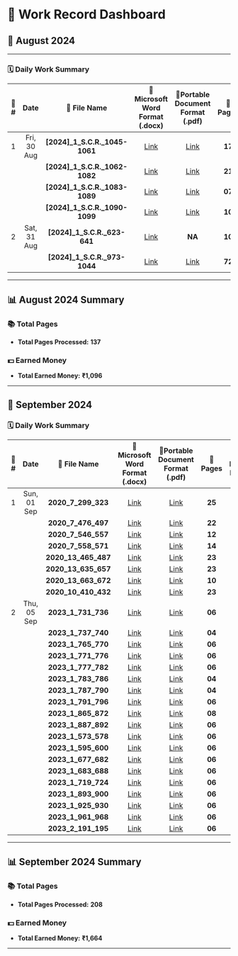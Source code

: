 # 🎯 **Work Record Dashboard**

## 📅 **August 2024**

---

### 🗓️ **Daily Work Summary**

| 🔢 **#** | **Date**          | 📁 **File Name**                         | 📄**Microsoft Word Format (.docx)**                  | 📑**Portable Document Format (.pdf)**        | 📄 **Pages**  | 💵 **Earned Money** |
|:-------:|:-----------------:|:-----------------------------------------:|:--------------------------------------------:|:-------------------------------------------:|:------------:|:-------------------:|
| 1       | Fri, 30 Aug       | **[2024]_1_S.C.R._1045-1061**             | [Link](Files/[2024]_1_S.C.R._1045-1061.docx) | [Link](Files/[2024]_1_S.C.R._1045-1061.pdf) | **17**       | **136**             |
|         |                   | **[2024]_1_S.C.R._1062-1082**             | [Link](Files/[2024]_1_S.C.R._1062-1082.docx) | [Link](Files/[2024]_1_S.C.R._1062-1082.pdf) | **21**       | **168**             |
|         |                   | **[2024]_1_S.C.R._1083-1089**             | [Link](Files/[2024]_1_S.C.R._1083-1089.docx) | [Link](Files/[2024]_1_S.C.R._1083-1089.pdf) | **07**       | **56**              |
|         |                   | **[2024]_1_S.C.R._1090-1099**             | [Link](Files/[2024]_1_S.C.R._1090-1099.docx) | [Link](Files/[2024]_1_S.C.R._1090-1099.pdf) | **10**       | **80**              |
| 2       | Sat, 31 Aug       | **[2024]_1_S.C.R._623-641**               | [Link](Files/[2024]_1_S.C.R._623-641.docx)   | **NA**                                      | **10**       | **80**              |
|         |                   | **[2024]_1_S.C.R._973-1044**              | [Link](Files/[2024]_1_S.C.R._973-1044.docx)  | [Link](Files/[2024]_1_S.C.R._973-1044.pdf)  | **72**       | **576**             |

---

## 📊 **August 2024 Summary**

### 📚 **Total Pages**
- **Total Pages Processed:** **137**

### 💵 **Earned Money**
- **Total Earned Money:** **₹1,096**

---

## 📅 **September 2024**

### 🗓️ **Daily Work Summary**

| 🔢 **#** | **Date**         | 📁 **File Name**               | 📄**Microsoft Word Format (.docx)**           | 📑**Portable Document Format (.pdf)**      | 📄 **Pages**  | 💵 **Earned Money**  |
|:-------:|:----------------:|:-------------------------------:|:-------------------------------------:|:-----------------------------------------:|:------------:|:-----------------------------:|
| 1       | Sun, 01 Sep      | **2020_7_299_323**              | [Link](Files/2020_7_299_323.docx)     | [Link](Files/2020_7_299_323.pdf)          | **25**       | **200**                       |
|         |                  |  **2020_7_476_497**             | [Link](Files/2020_7_476_497.docx)     | [Link](Files/2020_7_476_497.pdf)          | **22**       | **176**                       |
|         |                  | **2020_7_546_557**              | [Link](Files/2020_7_546_557.docx)     | [Link](Files/2020_7_546_557.pdf)          | **12**       | **96**                        |
|         |                  | **2020_7_558_571**              | [Link](Files/2020_7_558_571.docx)     | [Link](Files/2020_7_558_571.pdf)          | **14**       | **112**                       |
|         |                  | **2020_13_465_487**             | [Link](Files/2020_13_465_487.docx)    | [Link](Files/2020_13_465_487.pdf)         | **23**       | **184**                       |
|         |                  | **2020_13_635_657**             | [Link](Files/2020_13_635_657.docx)    | [Link](Files/2020_13_635_657.pdf)         | **23**       | **184**                       |
|         |                  | **2020_13_663_672**             | [Link](Files/2020_13_663_672.docx)    | [Link](Files/2020_13_663_672.pdf)         | **10**       | **80**                        |
|         |                  | **2020_10_410_432**             | [Link](Files/2020_10_410_432.docx)    | [Link](Files/2020_10_410_432.pdf)         | **23**       | **184**                       |
| 2       | Thu, 05 Sep      | **2023_1_731_736**              | [Link](Files/2023_1_731_736.docx)     | [Link](Files/2023_1_731_736.pdf)          | **06**       | **48**                        |
|         |                  | **2023_1_737_740**              | [Link](Files/2023_1_737_740.docx)     | [Link](Files/2023_1_737_740.pdf)          | **04**       | **32**                        |
|         |                  | **2023_1_765_770**              | [Link](Files/2023_1_765_770.docx)     | [Link](Files/2023_1_765_770.pdf)          | **06**       | **48**                        |
|         |                  | **2023_1_771_776**              | [Link](Files/2023_1_771_776.docx)     | [Link](Files/2023_1_771_776.pdf)          | **06**       | **48**                        |
|         |                  | **2023_1_777_782**              | [Link](Files/2023_1_777_782.docx)     | [Link](Files/2023_1_777_782.pdf)          | **06**       | **48**                        |
|         |                  | **2023_1_783_786**              | [Link](Files/2023_1_783_786.docx)     | [Link](Files/2023_1_783_786.pdf)          | **04**       | **32**                        |
|         |                  | **2023_1_787_790**              | [Link](Files/2023_1_787_790.docx)     | [Link](Files/2023_1_787_790.pdf)          | **04**       | **32**                        |
|         |                  | **2023_1_791_796**              | [Link](Files/2023_1_791_796.docx)     | [Link](Files/2023_1_791_796.pdf)          | **06**       | **48**                        |
|         |                  | **2023_1_865_872**              | [Link](Files/2023_1_865_872.docx)     | [Link](Files/2023_1_865_872.pdf)          | **08**       | **64**                        |
|         |                  | **2023_1_887_892**              | [Link](Files/2023_1_887_892.docx)     | [Link](Files/2023_1_887_892.pdf)          | **06**       | **48**                        |
|         |                  | **2023_1_573_578**              | [Link](Files/2023_1_573_578.docx)     | [Link](Files/2023_1_573_578.pdf)          | **06**       | **48**                        |
|         |                  | **2023_1_595_600**              | [Link](Files/2023_1_595_600.docx)     | [Link](Files/2023_1_595_600.pdf)          | **06**       | **48**                        |
|         |                  | **2023_1_677_682**              | [Link](Files/2023_1_677_682.docx)     | [Link](Files/2023_1_677_682.pdf)          | **06**       | **48**                        |
|         |                  | **2023_1_683_688**              | [Link](Files/2023_1_683_688.docx)     | [Link](Files/2023_1_683_688.pdf)          | **06**       | **48**                        |
|         |                  | **2023_1_719_724**              | [Link](Files/2023_1_719_724.docx)     | [Link](Files/2023_1_719_724.pdf)          | **06**       | **48**                        |
|         |                  | **2023_1_893_900**              | [Link](Files/2023_1_893_900.docx)     | [Link](Files/2023_1_893_900.pdf)          | **06**       | **48**                        |
|         |                  | **2023_1_925_930**              | [Link](Files/2023_1_925_930.docx)     | [Link](Files/2023_1_925_930.pdf)          | **06**       | **48**                        |
|         |                  | **2023_1_961_968**              | [Link](Files/2023_1_961_968.docx)     | [Link](Files/2023_1_961_968.pdf)          | **06**       | **48**                        |
|         |                  | **2023_2_191_195**              | [Link](Files/2023_2_191_195.docx)     | [Link](Files/2023_2_191_195.pdf)          | **06**       | **48**                        |

---

## 📊 **September 2024 Summary**

### 📚 **Total Pages**
- **Total Pages Processed:** **208**

### 💵 **Earned Money**
- **Total Earned Money:** **₹1,664**

---



